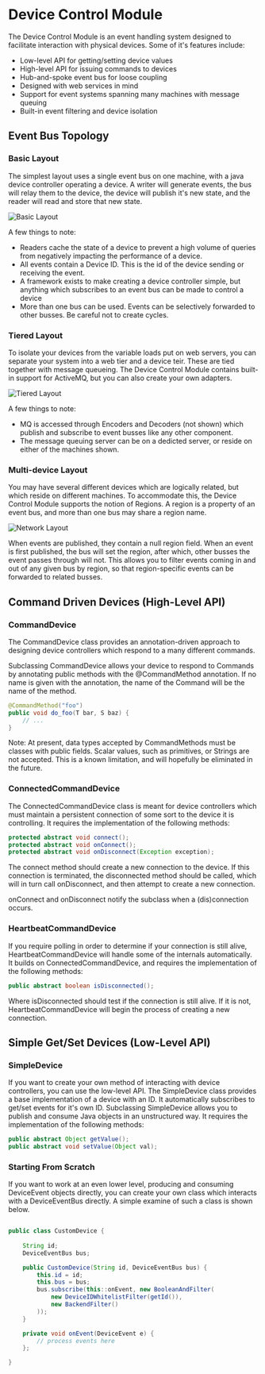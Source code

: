 Device Control Module
===

The Device Control Module is an event handling system designed to facilitate interaction with physical devices. Some of it's features include:

 * Low-level API for getting/setting device values
 * High-level API for issuing commands to devices
 * Hub-and-spoke event bus for loose coupling
 * Designed with web services in mind
 * Support for event systems spanning many machines with message queuing
 * Built-in event filtering and device isolation


Event Bus Topology
---

### Basic Layout


The simplest layout uses a single event bus on one machine, with a java device controller operating a device. A writer will generate events, the bus will relay them to the device, the device will publish it's new state, and the reader will read and store that new state.

![Basic Layout](documentation/images/layout-basic.png)

A few things to note:

 * Readers cache the state of a device to prevent a high volume of queries from negatively impacting the performance of a device.
 * All events contain a Device ID. This is the id of the device sending or receiving the event.
 * A framework exists to make creating a device controller simple, but anything which subscribes to an event bus can be made to control a device
 * More than one bus can be used. Events can be selectively forwarded to other busses. Be careful not to create cycles.

### Tiered Layout


To isolate your devices from the variable loads put on web servers, you can separate your system into a web tier and a device teir. These are tied together with message queueing. The Device Control Module contains built-in support for ActiveMQ, but you can also create your own adapters.

![Tiered Layout](documentation/images/layout-tiered.png)

A few things to note:

 * MQ is accessed through Encoders and Decoders (not shown) which publish and subscribe to event busses like any other component.
 * The message queuing server can be on a dedicted server, or reside on either of the machines shown.


### Multi-device Layout

You may have several different devices which are logically related, but which reside on different machines. To accommodate this, the Device Control Module supports the notion of Regions. A region is a property of an event bus, and more than one bus may share a region name. 

![Network Layout](documentation/images/layout-network.png)

When events are published, they contain a null region field. When an event is first published, the bus will set the region, after which, other busses the event passes through will not. This allows you to filter events coming in and out of any given bus by region, so that region-specific events can be forwarded to related busses.

Command Driven Devices (High-Level API)
---

### CommandDevice

The CommandDevice class provides an annotation-driven approach to designing device controllers which respond to a many different commands. 

Subclassing CommandDevice allows your device to respond to Commands by annotating public methods with the @CommandMethod annotation. If no name is given with the annotation, the name of the Command will be the name of the method.

```java
@CommandMethod("foo")
public void do_foo(T bar, S baz) {
	// ...
}
```

Note: At present, data types accepted by CommandMethods must be classes with public fields. Scalar values, such as primitives, or Strings are not accepted. This is a known limitation, and will hopefully be eliminated in the future.

### ConnectedCommandDevice

The ConnectedCommandDevice class is meant for device controllers which must maintain a persistent connection of some sort to the device it is controlling. It requires the implementation of the following methods:

```java
protected abstract void connect();
protected abstract void onConnect();
protected abstract void onDisconnect(Exception exception);
```

The connect method should create a new connection to the device. If this connection is terminated, the disconnected method should be called, which will in turn call onDisconnect, and then attempt to create a new connection.

onConnect and onDisconnect notify the subclass when a (dis)connection occurs.

### HeartbeatCommandDevice

If you require polling in order to determine if your connection is still alive, HeartbeatCommandDevice will handle some of the internals automatically. It builds on ConnectedCommandDevice, and requires the implementation of the following methods:

```java
public abstract boolean isDisconnected();
```

Where isDisconnected should test if the connection is still alive. If it is not, HeartbeatCommandDevice will begin the process of creating a new connection.

Simple Get/Set Devices (Low-Level API)
---

### SimpleDevice

If you want to create your own method of interacting with device controllers, you can use the low-level API. The SimpleDevice class provides a base implementation of a device with an ID. It automatically subscribes to get/set events for it's own ID. Subclassing SimpleDevice allows you to publish and consume Java objects in an unstructured way. It requires the implementation of the following methods:

```java
public abstract Object getValue();
public abstract void setValue(Object val);
```

### Starting From Scratch

If you want to work at an even lower level, producing and consuming DeviceEvent objects directly, you can create your own class which interacts with a DeviceEventBus directly. A simple examine of such a class is shown below.

```java

public class CustomDevice {
	
	String id;
	DeviceEventBus bus;

	public CustomDevice(String id, DeviceEventBus bus) {
		this.id = id;
		this.bus = bus;
		bus.subscribe(this::onEvent, new BooleanAndFilter(
			new DeviceIDWhitelistFilter(getId()), 
			new BackendFilter()
		));
	}

	private void onEvent(DeviceEvent e) {
		// process events here
	};

}

```

